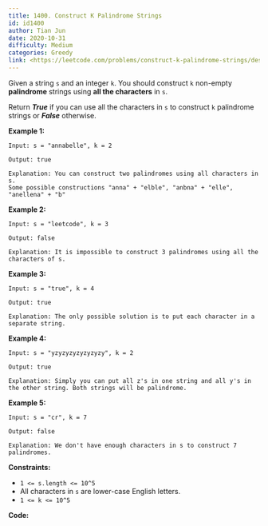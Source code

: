 ```yaml
---
title: 1400. Construct K Palindrome Strings
id: id1400
author: Tian Jun
date: 2020-10-31
difficulty: Medium
categories: Greedy
link: <https://leetcode.com/problems/construct-k-palindrome-strings/description/>
---
```


Given a string `s` and an integer `k`. You should construct `k` non-empty
**palindrome** strings using **all the characters** in `s`.

Return _**True**_ if you can use all the characters in `s` to construct `k`
palindrome strings or _**False**_ otherwise.



**Example 1:**
            
	Input: s = "annabelle", k = 2    
	Output: true    
	Explanation: You can construct two palindromes using all characters in s.    Some possible constructions "anna" + "elble", "anbna" + "elle", "anellena" + "b"    

**Example 2:**
            
	Input: s = "leetcode", k = 3    
	Output: false    
	Explanation: It is impossible to construct 3 palindromes using all the characters of s.    

**Example 3:**
            
	Input: s = "true", k = 4    
	Output: true    
	Explanation: The only possible solution is to put each character in a separate string.    

**Example 4:**
            
	Input: s = "yzyzyzyzyzyzyzy", k = 2    
	Output: true    
	Explanation: Simply you can put all z's in one string and all y's in the other string. Both strings will be palindrome.    

**Example 5:**
            
	Input: s = "cr", k = 7    
	Output: false    
	Explanation: We don't have enough characters in s to construct 7 palindromes.    



**Constraints:**

  * `1 <= s.length <= 10^5`
  * All characters in `s` are lower-case English letters.
  * `1 <= k <= 10^5`


**Code:**
